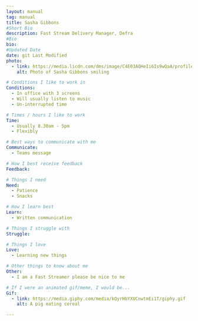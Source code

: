 ```yaml
---
layout: manual
tag: manual
title: Sasha Gibbons 
#Short Bio
description: Fast Stream Delivery Manager, Defra 
#Bio
bio: 
#Updated Date
date: git Last Modified
photo:
  - link: https://media.licdn.com/dms/image/C4E03AQHeIi6Is9wQaA/profile-displayphoto-shrink_200_200/0/1653586588266?e=1688601600&v=beta&t=8iDfp09PoC1Un_yDa13pLEELNWnwDIO5LHzjNILfk1g
    alt: Photo of Sasha Gibbons smiling 

# Conditions I like to work in
Conditions: 
  - In office with 3 screens 
  - Will usually listen to music
  - Un-interrupted time

# Times / hours I like to work
Time:
  - Usually 8.30am - 5pm
  - Flexibly

# Best ways to communicate with me
Communicate:
  - Teams message

# How I best receive feedback
Feedback:

# Things I need
Need:
  - Patience
  - Snacks

# How I learn best
Learn:
  - Written communication

# Things I struggle with
Struggle:

# Things I love
Love:
  - Learning new things

# Other things to know about me
Other:
  - I am a Fast Streamer please be nice to me

# If I were an animated gif/meme, I would be...
Gif:
  - link: https://media.giphy.com/media/kQyrHbYXUCnwtmEi1T/giphy.gif
    alt: A pig eating cereal

---
```

